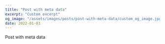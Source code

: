 ```yaml
---
title: "Post with meta data"
excerpt: "Custom excerpt"
og_image: "/assets/images/posts/post-with-meta-data/custom_og_image.jpg"
date: 2022-01-03
---
```


Post with meta data
